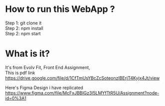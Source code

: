 # How to run this WebApp ?

Step 1: git clone it <br>
Step 2: npm install <br>
Step 2: npm start

# What is it?

It's from Evolv Fit, Front End Assignment, <br>
This is pdf link https://drive.google.com/file/d/1CfTmUsYBcZcSoteonzIBErjT4Kyjx4Jt/view

Here's Figma Design i have replicated https://www.figma.com/file/McFxJBBlGz3l5LMYfTtR5U/Assignment?node-id=0%3A1

